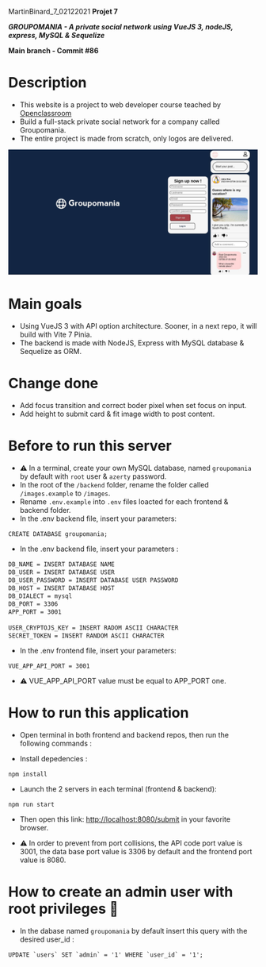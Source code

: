 MartinBinard_7_02122021
**Projet 7**

***GROUPOMANIA - A private social network using VueJS 3, nodeJS, express, MySQL & Sequelize***

**Main branch - Commit #86**

# Description

* This website is a project to web developer course teached by [Openclassroom](https://openclassrooms.com/en/paths/141-web-developer)
* Build a full-stack private social network for a company called Groupomania.
* The entire project is made from scratch, only logos are delivered.

![groupomania screenshot](./groupomania_screenshot.png)

# Main goals

* Using VueJS 3 with API option architecture. Sooner, in a next repo, it will build with Vite 7 Pinia.
* The backend is made with NodeJS, Express with MySQL database & Sequelize as ORM.

# Change done

* Add focus transition and correct boder pixel when set focus on input.
* Add height to submit card & fit image width to post content.

# Before to run this server

* :warning: In a terminal, create your own MySQL database, named `groupomania` by default with `root` user & `azerty` password.
* In the root of the `/backend` folder, rename the folder called `/images.example` to `/images`.
* Rename `.env.example` into `.env` files loacted for each frontend & backend folder.
* In the .env backend file, insert your parameters:
```
CREATE DATABASE groupomania;
```
* In the .env backend file, insert your parameters :
```
DB_NAME = INSERT DATABASE NAME
DB_USER = INSERT DATABASE USER
DB_USER_PASSWORD = INSERT DATABASE USER PASSWORD
DB_HOST = INSERT DATABASE HOST
DB_DIALECT = mysql
DB_PORT = 3306
APP_PORT = 3001

USER_CRYPTOJS_KEY = INSERT RADOM ASCII CHARACTER
SECRET_TOKEN = INSERT RANDOM ASCII CHARACTER
```
* In the .env frontend file, insert your parameters:
```
VUE_APP_API_PORT = 3001
```
* :warning: VUE_APP_API_PORT value must be equal to APP_PORT one.

# How to run this application

* Open terminal in both frontend and backend repos, then run the following commands :

* Install depedencies :
```
npm install
```
* Launch the 2 servers in each terminal (frontend & backend):
```
npm run start
```
* Then open this link: [http://localhost:8080/submit](http://localhost:8080/submit) in your favorite browser.

* :warning: In order to prevent from port collisions, the API code port value is 3001, the data base port value is 3306 by default and the frontend port value is 8080.

# How to create an admin user with root privileges :crown:

* In the dabase named `groupomania` by default insert this query with the desired user_id :
```
UPDATE `users` SET `admin` = '1' WHERE `user_id` = '1';
```